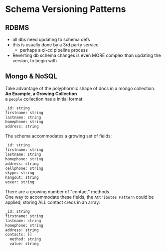 # Schema Versioning Patterns

## RDBMS

- all dbs need updating to schema defs
- this is usually done by a 3rd party service
  - perhaps a ci-cd pipeline process
- Reverting db schema changes is even MORE complex than updating the version, to begin with

## Mongo & NoSQL

Take advantage of the polyphormic shape of docs in a mongo collection.  
**An Example, a Growing Collection**  
a `people` collection has a initial format:

```bash
_id: string
firstname: string
lastname: string
homephone: string
address: string
```

The schema accommodates a growing set of fields:

```bash
_id: string
firstname: string
lastname: string
homephone: string
address: string
cellphone: string
skype: string
hangout: string
voxer: string
```

There are a growing number of "contact" methods.  
One way to accommodate these fields, the `Attributes Pattern` could be applied, storing ALL contact creds in an array:

```bash
_id: string
firstname: string
lastname: string
homephone: string
address: string
contacts: []
  method: string
  value: string
```
